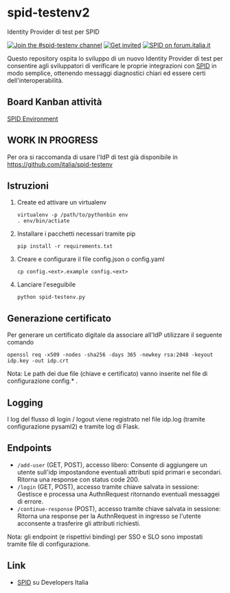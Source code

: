 # spid-testenv2
Identity Provider di test per SPID

[![Join the #spid-testenv channel](https://img.shields.io/badge/Slack%20channel-%23spid--testenv-blue.svg?logo=slack)](https://developersitalia.slack.com/messages/C7ESTMQDQ)
[![Get invited](https://slack.developers.italia.it/badge.svg)](https://slack.developers.italia.it/)
[![SPID on forum.italia.it](https://img.shields.io/badge/Forum-SPID-blue.svg)](https://forum.italia.it/c/spid)

Questo repository ospita lo sviluppo di un nuovo Identity Provider di test per consentire agli sviluppatori di verificare le proprie integrazioni con [SPID](https://www.spid.gov.it) in modo semplice, ottenendo messaggi diagnostici chiari ed essere certi dell'interoperabilità.

## Board Kanban attività
[SPID Environment](https://trello.com/b/ISkTVBDY/spid-environment)

## WORK IN PROGRESS
Per ora si raccomanda di usare l'IdP di test già disponibile in https://github.com/italia/spid-testenv 

## Istruzioni

1) Create ed attivare un virtualenv
    ```
    virtualenv -p /path/to/pythonbin env
    . env/bin/actiate
    ```

2) Installare i pacchetti necessari tramite pip
    ```
    pip install -r requirements.txt
    ```

3) Creare e configurare il file config.json o config.yaml
    ```
    cp config.<ext>.example config.<ext>
    ```

4) Lanciare l'eseguibile
    ```
    python spid-testenv.py
    ```

## Generazione certificato

Per generare un certificato digitale da associare all'IdP utilizzare il seguente comando

```
openssl req -x509 -nodes -sha256 -days 365 -newkey rsa:2048 -keyout idp.key -out idp.crt
```

Nota: Le path dei due file (chiave e certificato) vanno inserite nel file di configurazione config.* .


## Logging

I log del flusso di login / logout viene registrato nel file idp.log (tramite configurazione pysaml2) e
tramite log di Flask.

## Endpoints

* `/add-user` (GET, POST), accesso libero: Consente di aggiungere un utente sull'idp impostandone eventuali attributi spid primari e secondari. Ritorna una response con status code 200.
* `/login` (GET, POST), accesso tramite chiave salvata in sessione: Gestisce e processa una AuthnRequest ritornando eventuali messaggei di errore.
* `/continue-response` (POST), accesso tramite chiave salvata in sessione: Ritorna una response per la AuthnRequest in ingresso se l'utente acconsente a trasferire gli attributi richiesti.

Nota: gli endpoint (e rispettivi binding) per SSO e SLO sono impostati tramite file di configurazione.

## Link
* [SPID](https://developers.italia.it/it/spid) su Developers Italia
